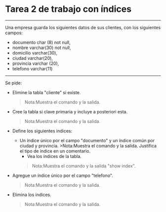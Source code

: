 # Tarea 2 de trabajo con índices
---
Una empresa guarda los siguientes datos de sus clientes, con los siguientes campos:

- documento char (8) not null,
- nombre varchar(30) not null,
- domicilio varchar(30),
- ciudad varchar(20),
- provincia varchar (20),
- telefono varchar(11)
---
Se pide:

- Elimine la tabla "cliente" si existe.
  > Nota:Muestra el comando y la salida.

- Cree la tabla si clave primaria y incluye a posteriori esta.
  > Nota:Muestra el comando y la salida.

- Define los siguientes indices:
  - Un índice único por el campo "documento" y un índice común por ciudad y provincia. >Nota:Muestra el comando y la salida. Justifica el tipo de indice en un comentario.
    -  Vea los índices de la tabla.
      > Nota:Muestra el comando y la salida "show index".

- Agregue un índice único por el campo "telefono".
  > Nota:Muestra el comando y la salida.

- Elimina los índices.
  > Nota:Muestra el comando y la salida.
